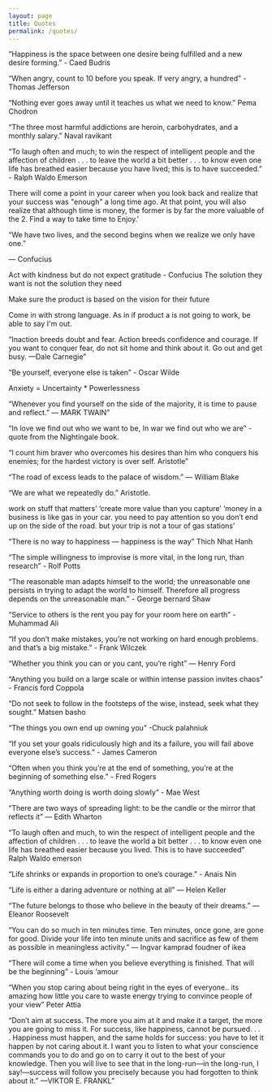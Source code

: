 ```yaml
---
layout: page
title: Quotes
permalink: /quotes/
---
```


“Happiness is the space between one desire being fulfilled and a new desire forming.” - Caed Budris

“When angry, count to 10 before you speak. If very angry, a hundred” - Thomas Jefferson

“Nothing ever goes away until it teaches us what we need to know.” Pema Chodron

“The three most harmful addictions are heroin, carbohydrates, and a monthly salary.” Naval ravikant

“To laugh often and much; to win the respect of intelligent people and the affection of children . . . to leave the world a bit better . . . to know even one life has breathed easier because you have lived; this is to have succeeded.” - Ralph Waldo Emerson

There will come a point in your career when you look back and realize that your success was "enough" a long time ago. At that point, you will also realize that although time is money, the former is by far the more valuable of the 2. Find a way to take time to Enjoy.' 

“We have two lives, and the second begins when we realize we only have one.”

― Confucius

Act with kindness but do not expect gratitude - Confucius 
The solution they want is not the solution they need

Make sure the product is based on the vision for their future

Come in with strong language. As in if product a is not going to work, be able to say I'm out. 


“Inaction breeds doubt and fear. Action breeds confidence and courage. If you want to conquer fear, do not sit home and think about it. Go out and get busy.
—Dale Carnegie”


“Be yourself, everyone else is taken” - Oscar Wilde

Anxiety = Uncertainty * Powerlessness

“Whenever you find yourself on the side of the majority, it is time to pause and reflect.”
— MARK TWAIN”

“In love we find out who we want to be, In war we find out who we are” - quote from the Nightingale book.

“I count him braver who overcomes his desires than him who conquers his enemies; for the hardest victory is over self. Aristotle”

“The road of excess leads to the palace of wisdom.” — William Blake

“We are what we repeatedly do.” Aristotle.

work on stuff that matters’
‘create more value than you capture’
‘money in a business is like gas in your car. you need to pay attention so you don’t end up on the side of the road. but your trip is not a tour of gas stations’

“There is no way to happiness — happiness is the way” Thich Nhat Hanh

“The simple willingness to improvise is more vital, in the long run, than research” - Rolf Potts

“The reasonable man adapts himself to the world; the unreasonable one persists in trying to adapt the world to himself. Therefore all progress depends on the unreasonable man.” - George bernard Shaw

“Service to others is the rent you pay for your room here on earth” - Muhammad Ali

“If you don’t make mistakes, you’re not working on hard enough problems. and that’s a big mistake.” - Frank Wilczek

“Whether you think you can or you cant, you’re right” — Henry Ford

“Anything you build on a large scale or within intense passion invites chaos” - Francis ford Coppola

“Do not seek to follow in the footsteps of the wise, instead, seek what they sought.” Matsen basho

“The things you own end up owning you”
-Chuck palahniuk

“If you set your goals ridiculously high and its a failure, you will fail above everyone else’s success.” - James Cameron

“Often when you think you’re at the end of something, you’re at the beginning of something else.” - Fred Rogers

“Anything worth doing is worth doing slowly” - Mae West

“There are two ways of spreading light: to be the candle or the mirror that reflects it” — Edith Wharton

“To laugh often and much, to win the respect of intelligent people and the affection of children . . . to leave the world a bit better . . . to know even one life has breathed easier because you lived. This is to have succeeded” Ralph Waldo emerson

“Life shrinks or expands in proportion to one’s courage.” - Anais Nin

“Life is either a daring adventure or nothing at all” — Helen Keller

“The future belongs to those who believe in the beauty of their dreams.” — Eleanor Roosevelt

“You can do so much in ten minutes time. Ten minutes, once gone, are gone for good. Divide your life into ten minute units and sacrifice as few of them as possible in meaningless activity.” — Ingvar kamprad foudner of ikea

“There will come a time when you believe everything is finished. That will be the beginning” - Louis ‘amour

“When you stop caring about being right in the eyes of everyone.. its amazing how little you care to waste energy trying to convince people of your view” Peter Attia


“Don’t aim at success. The more you aim at it and make it a target, the more you are going to miss it. For success, like happiness, cannot be pursued. . . . Happiness must happen, and the same holds for success: you have to let it happen by not caring about it. I want you to listen to what your conscience commands you to do and go on to carry it out to the best of your knowledge. Then you will live to see that in the long-run—in the long-run, I say!—success will follow you precisely because you had forgotten to think about it.”
—VIKTOR E. FRANKL”